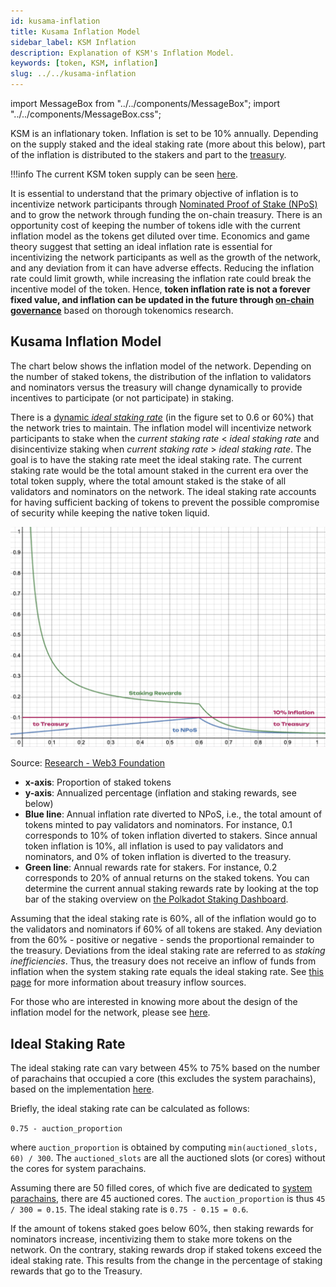 ```yaml
---
id: kusama-inflation
title: Kusama Inflation Model
sidebar_label: KSM Inflation
description: Explanation of KSM's Inflation Model.
keywords: [token, KSM, inflation]
slug: ../../kusama-inflation
---
```


import MessageBox from "../../components/MessageBox"; import "../../components/MessageBox.css";

<MessageBox message="[Learn about Polkadot's native token DOT inflation](learn-inflation)." />

KSM is an inflationary token. Inflation is set to be 10% annually. Depending on the supply staked
and the ideal staking rate (more about this below), part of the inflation is distributed to the
stakers and part to the [treasury](../learn/learn-polkadot-opengov-treasury.md).

!!!info
The current KSM token supply can be seen [here](../general/chain-state-values.md#total-issuance).



It is essential to understand that the primary objective of inflation is to incentivize network
participants through
[Nominated Proof of Stake (NPoS)](../learn/learn-consensus.md#nominated-proof-of-stake) and to grow the
network through funding the on-chain treasury. There is an opportunity cost of keeping the number of
tokens idle with the current inflation model as the tokens get diluted over time. Economics and game
theory suggest that setting an ideal inflation rate is essential for incentivizing the network
participants as well as the growth of the network, and any deviation from it can have adverse
effects. Reducing the inflation rate could limit growth, while increasing the inflation rate could
break the incentive model of the token. Hence, **token inflation rate is not a forever fixed value,
and inflation can be updated in the future through
[on-chain governance](../learn/learn-polkadot-opengov.md)** based on thorough tokenomics research.

## Kusama Inflation Model

The chart below shows the inflation model of the network. Depending on the number of staked tokens,
the distribution of the inflation to validators and nominators versus the treasury will change
dynamically to provide incentives to participate (or not participate) in staking.

There is a [dynamic _ideal staking rate_](#ideal-staking-rate) (in the figure set to 0.6 or 60%)
that the network tries to maintain. The inflation model will incentivize network participants to
stake when the _current staking rate_ < _ideal staking rate_ and disincentivize staking when
_current staking rate_ > _ideal staking rate_. The goal is to have the staking rate meet the ideal
staking rate. The current staking rate would be the total amount staked in the current era over the
total token supply, where the total amount staked is the stake of all validators and nominators on
the network. The ideal staking rate accounts for having sufficient backing of tokens to prevent the
possible compromise of security while keeping the native token liquid.

![staking](../assets/rewards-inflation.png)

<p style={{textAlign:"center"}}>Source: <a href="https://research.web3.foundation/Polkadot/overview/token-economics">Research - Web3 Foundation</a></p>

- **x-axis**: Proportion of staked tokens
- **y-axis**: Annualized percentage (inflation and staking rewards, see below)
- **Blue line**: Annual inflation rate diverted to NPoS, i.e., the total amount of tokens minted to
  pay validators and nominators. For instance, 0.1 corresponds to 10% of token inflation diverted to
  stakers. Since annual token inflation is 10%, all inflation is used to pay validators and
  nominators, and 0% of token inflation is diverted to the treasury.
- **Green line**: Annual rewards rate for stakers. For instance, 0.2 corresponds to 20% of annual
  returns on the staked tokens. You can determine the current annual staking rewards rate by looking
  at the top bar of the staking overview on
  [the Polkadot Staking Dashboard](https://staking.polkadot.cloud/#/overview).

Assuming that the ideal staking rate is 60%, all of the inflation would go to the validators and
nominators if 60% of all tokens are staked. Any deviation from the 60% - positive or negative -
sends the proportional remainder to the treasury. Deviations from the ideal staking rate are
referred to as _staking inefficiencies_. Thus, the treasury does not receive an inflow of funds from
inflation when the system staking rate equals the ideal staking rate. See
[this page](../learn/learn-polkadot-opengov-treasury.md) for more information about treasury inflow
sources.

For those who are interested in knowing more about the design of the inflation model for the
network, please see [here](https://research.web3.foundation/Polkadot/overview/token-economics).

## Ideal Staking Rate

The ideal staking rate can vary between 45% to 75% based on the number of parachains that occupied a
core (this excludes the system parachains), based on the implementation
[here](https://github.com/paritytech/polkadot-sdk/blob/cd901764a52edc04a6d22bea3a526def593ab2a7/polkadot/runtime/common/src/impls.rs#L80).

Briefly, the ideal staking rate can be calculated as follows:

`0.75 - auction_proportion`

where `auction_proportion` is obtained by computing `min(auctioned_slots, 60) / 300`. The
`auctioned_slots` are all the auctioned slots (or cores) without the cores for system parachains.

Assuming there are 50 filled cores, of which five are dedicated to
[system parachains](../learn/learn-system-chains.md), there are 45 auctioned cores. The
`auction_proportion` is thus `45 / 300 = 0.15`. The ideal staking rate is `0.75 - 0.15 = 0.6`.

If the amount of tokens staked goes below 60%, then staking rewards for nominators increase,
incentivizing them to stake more tokens on the network. On the contrary, staking rewards drop if
staked tokens exceed the ideal staking rate. This results from the change in the percentage of
staking rewards that go to the Treasury.
